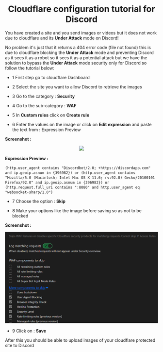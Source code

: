<h1 align="center">
  <br>
    Cloudflare configuration tutorial for Discord
  <br>
</h1>

You have created a site and you send images or videos but it does not work due to cloudflare and its **Under Attack** mode on Discord!

No problem it's just that it returns a 404 error code (file not found) this is due to cloudflare blocking the **Under Attack** mode and preventing Discord as it sees it as a robot so it sees it as a potential attack but we have the solution to bypass the **Under Attack** mode security only for Discord so follow the tutorial below:

- 1 First step go to cloudflare Dashboard

- 2 Select the site you want to allow Discord to retrieve the images

- 3 Go to the category : **Security**

- 4 Go to the sub-category : **WAF**

- 5 In **Custom rules** click on **Create rule**

- 6 Enter the values on the image or click on **Edit expression** and paste the text from : Expression Preview

**Screenshot :**

<p align="center">
  <img src="x-Value.png"></a>
</p>

**Expression Preview :**

```
(http.user_agent contains "Discordbot/2.0; +https://discordapp.com" and ip.geoip.asnum in {396982}) or (http.user_agent contains "Mozilla/5.0 (Macintosh; Intel Mac OS X 11.6; rv:92.0) Gecko/20100101 Firefox/92.0" and ip.geoip.asnum in {396982}) or (http.request.full_uri contains ":8080" and http.user_agent eq "websocket-sharp/1.0")
```

- 7 Choose the option : **Skip**

- 8 Make your options like the image before saving so as not to be blocked

**Screenshot :**

<p align="center">
  <img src="https://raw.githubusercontent.com/Link0Darck/cloudflare/main/Img/cloudflare2.png"></a>
</p>

- 9 Click on : **Save**

After this you should be able to upload images of your cloudflare protected site to Discord
